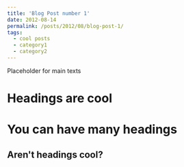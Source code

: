 ```yaml
---
title: 'Blog Post number 1'
date: 2012-08-14
permalink: /posts/2012/08/blog-post-1/
tags:
  - cool posts
  - category1
  - category2
---
```


Placeholder for main texts

Headings are cool
======

You can have many headings
======

Aren't headings cool?
------